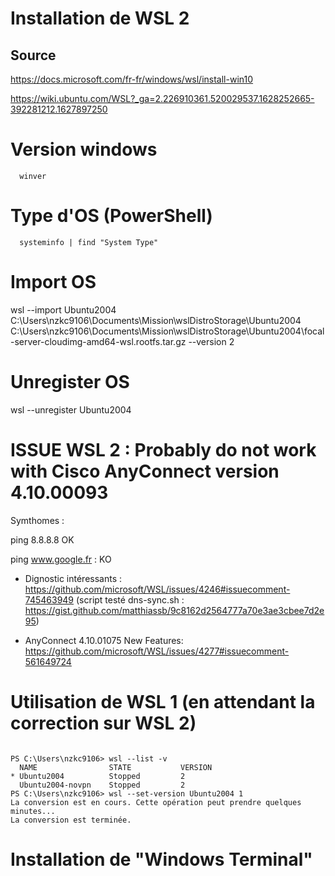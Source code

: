 
# Installation de WSL 2
## Source
https://docs.microsoft.com/fr-fr/windows/wsl/install-win10

https://wiki.ubuntu.com/WSL?_ga=2.226910361.520029537.1628252665-392281212.1627897250

# Version windows
```Shell
  winver
```

# Type d'OS (PowerShell)
```Shell
  systeminfo | find "System Type"
```

# Import OS
wsl --import Ubuntu2004 C:\Users\nzkc9106\Documents\Mission\wslDistroStorage\Ubuntu2004 C:\Users\nzkc9106\Documents\Mission\wslDistroStorage\Ubuntu2004\focal-server-cloudimg-amd64-wsl.rootfs.tar.gz --version 2

# Unregister OS
wsl --unregister Ubuntu2004

# ISSUE WSL 2 : Probably do not work with Cisco AnyConnect version 4.10.00093
Symthomes : 

ping 8.8.8.8 OK

ping www.google.fr : KO

- Dignostic intéressants : https://github.com/microsoft/WSL/issues/4246#issuecomment-745463949 (script testé dns-sync.sh : https://gist.github.com/matthiassb/9c8162d2564777a70e3ae3cbee7d2e95)

- AnyConnect 4.10.01075 New Features: https://github.com/microsoft/WSL/issues/4277#issuecomment-561649724


# Utilisation de WSL 1 (en attendant la correction sur WSL 2)
```Shell
  
PS C:\Users\nzkc9106> wsl --list -v
  NAME                STATE           VERSION
* Ubuntu2004          Stopped         2
  Ubuntu2004-novpn    Stopped         2
PS C:\Users\nzkc9106> wsl --set-version Ubuntu2004 1
La conversion est en cours. Cette opération peut prendre quelques minutes...
La conversion est terminée.

```
# Installation de "Windows Terminal"